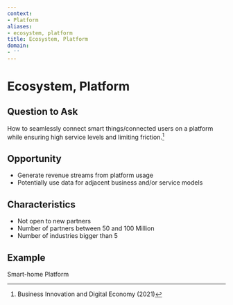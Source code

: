 ```yaml
---
context:
- Platform
aliases:
- ecosystem, platform
title: Ecosystem, Platform
domain:
- ''
---
```


# Ecosystem, Platform

## Question to Ask

How to seamlessly connect smart things/connected users on a platform while ensuring high service levels and limiting friction.[^1]

## Opportunity

- Generate revenue streams from platform usage
- Potentially use data for adjacent business and/or service models

## Characteristics

- Not open to new partners
- Number of partners between 50 and 100 Million
- Number of industries bigger than 5

## Example

Smart-home Platform

[^1]: Business Innovation and Digital Economy (2021)
